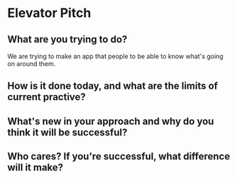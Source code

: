 # Elevator Pitch

## What are you trying to do? 
   We are trying to make an app that people to be able to know what's going on around them.


## How is it done today, and what are the limits of current practive?


## What's new in your approach and why do you think it will be successful?


## Who cares? If you're successful, what difference will it make?
